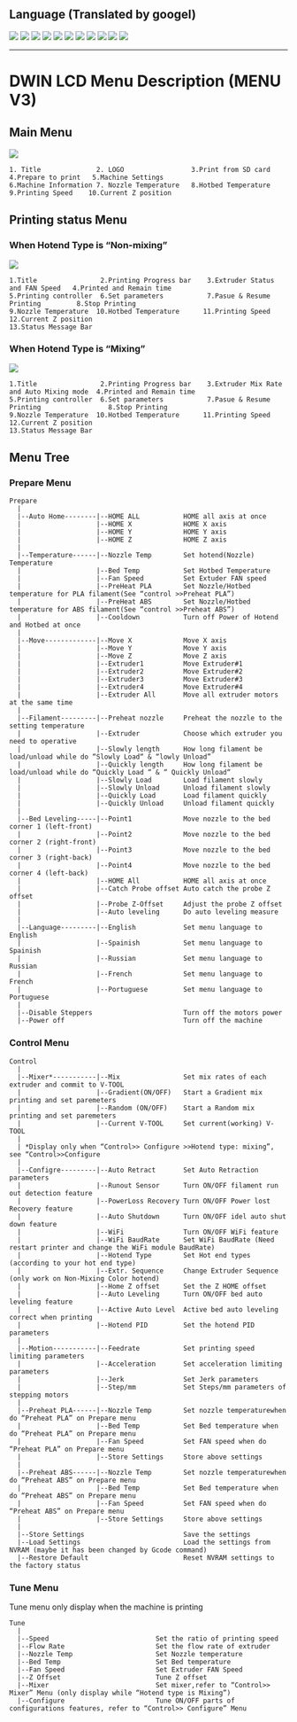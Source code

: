 ## Language (Translated by googel)
[![](../../../lanpic/ES.png)](https://github-com.translate.goog/ZONESTAR3D/Z8P/tree/main/Z8P-MK2/2-Operation_Guide/DWIN_LCD_screen_Menu_Description/readme.md?_x_tr_sl=en&_x_tr_tl=es)
[![](../../../lanpic/PT.png)](https://github-com.translate.goog/ZONESTAR3D/Z8P/tree/main/Z8P-MK2/2-Operation_Guide/DWIN_LCD_screen_Menu_Description/readme.md?_x_tr_sl=en&_x_tr_tl=pt)
[![](../../../lanpic/FR.png)](https://github-com.translate.goog/ZONESTAR3D/Z8P/tree/main/Z8P-MK2/2-Operation_Guide/DWIN_LCD_screen_Menu_Description/readme.md?_x_tr_sl=en&_x_tr_tl=fr)
[![](../../../lanpic/RU.png)](https://github-com.translate.goog/ZONESTAR3D/Z8P/tree/main/Z8P-MK2/2-Operation_Guide/DWIN_LCD_screen_Menu_Description/readme.md?_x_tr_sl=en&_x_tr_tl=ru)
[![](../../../lanpic/IT.png)](https://github-com.translate.goog/ZONESTAR3D/Z8P/tree/main/Z8P-MK2/2-Operation_Guide/DWIN_LCD_screen_Menu_Description/readme.md?_x_tr_sl=en&_x_tr_tl=it)
[![](../../../lanpic/DE.png)](https://github-com.translate.goog/ZONESTAR3D/Z8P/tree/main/Z8P-MK2/2-Operation_Guide/DWIN_LCD_screen_Menu_Description/readme.md?_x_tr_sl=en&_x_tr_tl=de)
[![](../../../lanpic/PL.png)](https://github-com.translate.goog/ZONESTAR3D/Z8P/tree/main/Z8P-MK2/2-Operation_Guide/DWIN_LCD_screen_Menu_Description/readme.md?_x_tr_sl=en&_x_tr_tl=pl)
[![](../../../lanpic/KR.png)](https://github-com.translate.goog/ZONESTAR3D/Z8P/tree/main/Z8P-MK2/2-Operation_Guide/DWIN_LCD_screen_Menu_Description/readme.md?_x_tr_sl=en&_x_tr_tl=ko)
[![](../../../lanpic/JP.png)](https://github-com.translate.goog/ZONESTAR3D/Z8P/tree/main/Z8P-MK2/2-Operation_Guide/DWIN_LCD_screen_Menu_Description/readme.md?_x_tr_sl=en&_x_tr_tl=ja)
[![](../../../lanpic/SA.png)](https://github-com.translate.goog/ZONESTAR3D/Z8P/tree/main/Z8P-MK2/2-Operation_Guide/DWIN_LCD_screen_Menu_Description/readme.md?_x_tr_sl=en&_x_tr_tl=ar)
[![](../../../lanpic/CN.png)](https://github-com.translate.goog/ZONESTAR3D/Z8P/tree/main/Z8P-MK2/2-Operation_Guide/DWIN_LCD_screen_Menu_Description/readme.md?_x_tr_sl=en&_x_tr_tl=zh-CN)

-----
# DWIN LCD Menu Description (MENU V3)
## Main Menu
![](./pic/1.png)
>
    1. Title              2. LOGO                 3.Print from SD card    4.Prepare to print   5.Machine Settings    
    6.Machine Information 7. Nozzle Temperature   8.Hotbed Temperature    9.Printing Speed    10.Current Z position

## Printing status Menu 
### When Hotend Type is “Non-mixing”
![](./pic/2.png)
>
    1.Title                2.Printing Progress bar    3.Extruder Status and FAN Speed   4.Printed and Remain time
    5.Printing controller  6.Set parameters           7.Pasue & Resume Printing         8.Stop Printing
    9.Nozzle Temperature  10.Hotbed Temperature      11.Printing Speed                 12.Current Z position
    13.Status Message Bar 

### When Hotend Type is “Mixing”
![](./pic/3.png)
>
    1.Title                2.Printing Progress bar    3.Extruder Mix Rate and Auto Mixing mode  4.Printed and Remain time
    5.Printing controller  6.Set parameters           7.Pasue & Resume Printing                 8.Stop Printing
    9.Nozzle Temperature  10.Hotbed Temperature      11.Printing Speed                         12.Current Z position
    13.Status Message Bar 

## Menu Tree
### Prepare Menu
~~~
Prepare
  |
  |--Auto Home--------|--HOME ALL           HOME all axis at once
  |                   |--HOME X             HOME X axis
  |                   |--HOME Y             HOME Y axis
  |                   |--HOME Z             HOME Z axis
  |
  |--Temperature------|--Nozzle Temp        Set hotend(Nozzle) Temperature
  |                   |--Bed Temp           Set Hotbed Temperature
  |                   |--Fan Speed          Set Extuder FAN speed
  |                   |--PreHeat PLA        Set Nozzle/Hotbed temperature for PLA filament(See “control >>Preheat PLA”)
  |                   |--PreHeat ABS        Set Nozzle/Hotbed temperature for ABS filament(See “control >>Preheat ABS”)
  |                   |--Cooldown           Turn off Power of Hotend and Hotbed at once
  |
  |--Move-------------|--Move X             Move X axis
  |                   |--Move Y             Move Y axis
  |                   |--Move Z             Move Z axis
  |                   |--Extruder1          Move Extruder#1
  |                   |--Extruder2          Move Extruder#2
  |                   |--Extruder3          Move Extruder#3
  |                   |--Extruder4          Move Extruder#4
  |                   |--Extruder All       Move all extruder motors at the same time
  |
  |--Filament---------|--Preheat nozzle     Preheat the nozzle to the setting temperature
  |                   |--Extruder           Choose which extruder you need to operative
  |                   |--Slowly length      How long filament be load/unload while do “Slowly Load“ & “lowly Unload”
  |                   |--Quickly length     How long filament be load/unload while do “Quickly Load “ & “ Quickly Unload“
  |                   |--Slowly Load        Load filament slowly
  |                   |--Slowly Unload      Unload filament slowly
  |                   |--Quickly Load       Load filament quickly
  |                   |--Quickly Unload     Unload filament quickly
  |
  |--Bed Leveling-----|--Point1             Move nozzle to the bed corner 1 (left-front)
  |                   |--Point2             Move nozzle to the bed corner 2 (right-front)
  |                   |--Point3             Move nozzle to the bed corner 3 (right-back)
  |                   |--Point4             Move nozzle to the bed corner 4 (left-back)
  |                   |--HOME All           HOME all axis at once
  |                   |--Catch Probe offset Auto catch the probe Z offset
  |                   |--Probe Z-Offset     Adjust the probe Z offset
  |                   |--Auto leveling      Do auto leveling measure
  |
  |--Language---------|--English            Set menu language to English
  |                   |--Spainish           Set menu language to Spainish
  |                   |--Russian            Set menu language to Russian
  |                   |--French             Set menu language to French
  |                   |--Portuguese         Set menu language to Portuguese
  |
  |--Disable Steppers                       Turn off the motors power
  |--Power off                              Turn off the machine
~~~

### Control Menu
~~~
Control
  |
  |--Mixer*-----------|--Mix                Set mix rates of each extruder and commit to V-TOOL
  |                   |--Gradient(ON/OFF)   Start a Gradient mix printing and set paremeters
  |                   |--Random (ON/OFF)    Start a Random mix printing and set paremeters
  |                   |--Current V-TOOL     Set current(working) V-TOOL
  |  
  | *Display only when “Control>> Configure >>Hotend type: mixing”, see “Control>>Configure
  |
  |--Configre---------|--Auto Retract       Set Auto Retraction parameters
  |                   |--Runout Sensor      Turn ON/OFF filament run out detection feature
  |                   |--PowerLoss Recovery Turn ON/OFF Power lost Recovery feature
  |                   |--Auto Shutdown      Turn ON/OFF idel auto shut down feature
  |                   |--WiFi               Turn ON/OFF WiFi feature
  |                   |--WiFi BaudRate      Set WiFi BaudRate (Need restart printer and change the WiFi module BaudRate)
  |                   |--Hotend Type        Set Hot end types (according to your hot end type)
  |                   |--Extr. Sequence     Change Extruder Sequence (only work on Non-Mixing Color hotend)
  |                   |--Home Z offset      Set the Z HOME offset
  |                   |--Auto Leveling      Turn ON/OFF bed auto leveling feature
  |                   |--Active Auto Level  Active bed auto leveling correct when printing
  |                   |--Hotend PID         Set the hotend PID parameters
  |
  |--Motion-----------|--Feedrate           Set printing speed limiting parameters
  |                   |--Acceleration       Set acceleration limiting parameters
  |                   |--Jerk               Set Jerk parameters
  |                   |--Step/mm            Set Steps/mm parameters of stepping motors
  |
  |--Preheat PLA------|--Nozzle Temp        Set nozzle temperaturewhen do “Preheat PLA” on Prepare menu
  |                   |--Bed Temp           Set Bed temperature when do “Preheat PLA” on Prepare menu
  |                   |--Fan Speed          Set FAN speed when do “Preheat PLA” on Prepare menu
  |                   |--Store Settings     Store above settings
  |
  |--Preheat ABS------|--Nozzle Temp        Set nozzle temperaturewhen do “Preheat ABS” on Prepare menu
  |                   |--Bed Temp           Set Bed temperature when do “Preheat ABS” on Prepare menu
  |                   |--Fan Speed          Set FAN speed when do “Preheat ABS” on Prepare menu
  |                   |--Store Settings     Store above settings
  |
  |--Store Settings                         Save the settings
  |--Load Settings                          Load the settings from NVRAM (maybe it has been changed by Gcode command)
  |--Restore Default                        Reset NVRAM settings to the factory status
~~~

### Tune Menu
Tune menu only display when the machine is printing
~~~
Tune
  |
  |--Speed                           Set the ratio of printing speed
  |--Flow Rate                       Set the flow rate of extruder
  |--Nozzle Temp                     Set Nozzle temperature
  |--Bed Temp                        Set Bed temperature
  |--Fan Speed                       Set Extruder FAN Speed
  |--Z Offset                        Tune Z offset
  |--Mixer                           Set mixer,refer to “Control>> Mixer” Menu (only display while “Hotend type is Mixing”)
  |--Configure                       Tune ON/OFF parts of configurations features, refer to “Control>> Configure” Menu
~~~
  
